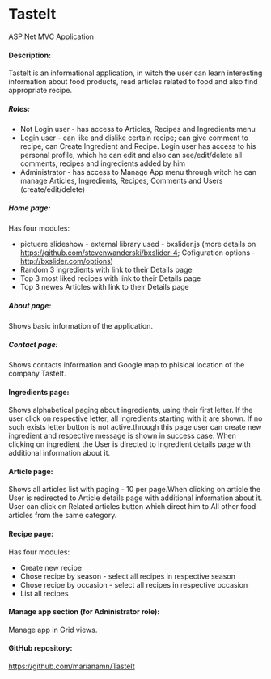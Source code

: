 # TasteIt
ASP.Net MVC Application

#### Description:
TasteIt is an informational application, in witch the user can learn interesting information about food products, read articles related to food and also find appropriate recipe.

##### Roles:
* Not Login user - has access to Articles, Recipes and Ingredients menu
* Login user - can like and dislike certain recipe; can give comment to recipe, can Create Ingredient and Recipe. Login user has access to his personal profile, which he can edit and also can see/edit/delete all comments, recipes and ingredients added by him
* Administrator - has access to Manage App menu through witch he can manage Articles, Ingredients, Recipes, Comments and Users (create/edit/delete)

##### Home page:
Has four modules:
* pictuere slideshow - external library used - bxslider.js (more details on https://github.com/stevenwanderski/bxslider-4; Cofiguration options - http://bxslider.com/options)
* Random 3 ingredients with link to their Details page
* Top 3 most liked recipes with link to their Details page
* Top 3 newes Articles with link to their Details page

##### About page:
Shows basic information of the application.

##### Contact page:
Shows contacts information and Google map to phisical location of the company TasteIt.

#### Ingredients page:
Shows alphabetical paging about ingredients, using their first letter. If the user click on respective letter, all ingredients starting with it are shown. If no such exists letter button is not active.through this page user can create new ingredient and respective message is shown in success case. 
When clicking on ingredient the User is directed to Ingredient details page with additional information about it.


#### Article page:
Shows all articles list with paging - 10 per page.When clicking on article the User is redirected to Article details page with additional information about it. User can click on Related articles button which direct him to All other food articles from the same category.

#### Recipe page:
Has four modules:
* Create new recipe
* Chose recipe by season - select all recipes in respective season
* Chose recipe by occasion - select all recipes in respective occasion
* List all recipes

#### Manage app section (for Adninistrator role):
Manage app in Grid views.

#### GitHub repository:
https://github.com/marianamn/TasteIt
